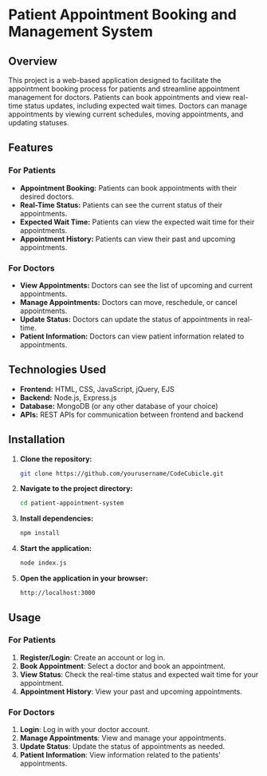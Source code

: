 # Patient Appointment Booking and Management System

## Overview
This project is a web-based application designed to facilitate the appointment booking process for patients and streamline appointment management for doctors. Patients can book appointments and view real-time status updates, including expected wait times. Doctors can manage appointments by viewing current schedules, moving appointments, and updating statuses.

## Features

### For Patients
- **Appointment Booking:** Patients can book appointments with their desired doctors.
- **Real-Time Status:** Patients can see the current status of their appointments.
- **Expected Wait Time:** Patients can view the expected wait time for their appointments.
- **Appointment History:** Patients can view their past and upcoming appointments.

### For Doctors
- **View Appointments:** Doctors can see the list of upcoming and current appointments.
- **Manage Appointments:** Doctors can move, reschedule, or cancel appointments.
- **Update Status:** Doctors can update the status of appointments in real-time.
- **Patient Information:** Doctors can view patient information related to appointments.

## Technologies Used
- **Frontend:** HTML, CSS, JavaScript, jQuery, EJS
- **Backend:** Node.js, Express.js
- **Database:** MongoDB (or any other database of your choice)
- **APIs:** REST APIs for communication between frontend and backend

## Installation

1. **Clone the repository:**
   ```sh
   git clone https://github.com/yourusername/CodeCubicle.git
   ```

2. **Navigate to the project directory:**
   ```sh
   cd patient-appointment-system
   ```

3. **Install dependencies:**
   ```sh
   npm install
   ```


4. **Start the application:**
   ```sh
   node index.js
   ```

5. **Open the application in your browser:**
   ```
   http://localhost:3000
   ```

## Usage

### For Patients
1. **Register/Login**: Create an account or log in.
2. **Book Appointment**: Select a doctor and book an appointment.
3. **View Status**: Check the real-time status and expected wait time for your appointment.
4. **Appointment History**: View your past and upcoming appointments.

### For Doctors
1. **Login**: Log in with your doctor account.
2. **Manage Appointments**: View and manage your appointments.
3. **Update Status**: Update the status of appointments as needed.
4. **Patient Information**: View information related to the patients' appointments.



